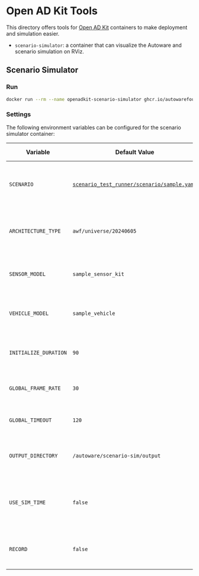 # Open AD Kit Tools

This directory offers tools for [Open AD Kit](https://autoware.org/open-ad-kit/) containers to make deployment and simulation easier.

- `scenario-simulator`: a container that can visualize the Autoware and scenario simulation on RViz.

## Scenario Simulator

### Run

```bash
docker run --rm --name openadkit-scenario-simulator ghcr.io/autowarefoundation/autoware-tools:scenario-simulator
```

### Settings

The following environment variables can be configured for the scenario simulator container:

| Variable              | Default Value                                                                                                                                                   | Possible Values             | Description                                              |
| --------------------- | --------------------------------------------------------------------------------------------------------------------------------------------------------------- | --------------------------- | -------------------------------------------------------- |
| `SCENARIO`            | [`scenario_test_runner/scenario/sample.yaml`](https://github.com/tier4/scenario_simulator_v2/blob/master/test_runner/scenario_test_runner/scenario/sample.yaml) | Any valid path              | The full path to the scenario file inside the container  |
| `ARCHITECTURE_TYPE`   | `awf/universe/20240605`                                                                                                                                         | Any valid architecture type | The architecture type to use for the scenario simulation |
| `SENSOR_MODEL`        | `sample_sensor_kit`                                                                                                                                             | Any valid sensor model      | The sensor model to use for the scenario simulation      |
| `VEHICLE_MODEL`       | `sample_vehicle`                                                                                                                                                | Any valid vehicle model     | The vehicle model to use for the scenario simulation     |
| `INITIALIZE_DURATION` | `90`                                                                                                                                                            | Any positive integer        | The duration to initialize the scenario simulation       |
| `GLOBAL_FRAME_RATE`   | `30`                                                                                                                                                            | Any positive integer        | The frame rate of the scenario simulation                |
| `GLOBAL_TIMEOUT`      | `120`                                                                                                                                                           | Any positive integer        | The timeout of the scenario simulation                   |
| `OUTPUT_DIRECTORY`    | `/autoware/scenario-sim/output`                                                                                                                                 | Any valid path              | The directory to save the simulation results             |
| `USE_SIM_TIME`        | `false`                                                                                                                                                         | `true`, `false`             | Whether to use simulation time instead of system time    |
| `RECORD`              | `false`                                                                                                                                                         | `true`, `false`             | Whether to record the scenario simulation rosbag         |
